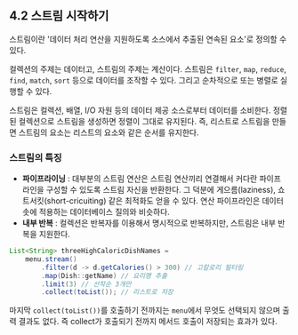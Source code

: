## 4.2 스트림 시작하기
스트림이란 '데이터 처리 연산을 지원하도록 소스에서 추출된 연속된 요소'로 정의할 수 있다.

컬렉션의 주제는 데이터고, 스트림의 주제는 계산이다. 스트림은 `filter`, `map`, `reduce`, `find`, `match`, `sort` 등으로 데이터를 조작할 수 있다. 그리고 순차적으로 또는 병렬로 실행할 수 있다.

스트림은 컬렉션, 배열, I/O 자원 등의 데이터 제공 소스로부터 데이터를 소비한다. 정렬된 컬렉션으로 스트림을 생성하면 정렬이 그대로 유지된다. 즉, 리스트로 스트림을 만들면 스트림의 요소는 리스트의 요소와 같은 순서를 유지한다.

### 스트림의 특징
- **파이프라이닝** : 대부분의 스트림 연산은 스트림 연산끼리 연결해서 커다란 파이프 라인을 구성할 수 있도록 스트림 자신을 반환한다. 그 덕분에 게으름(laziness), 쇼트서킷(short-cricuiting) 같은 최적화도 얻을 수 있다. 연산 파이프라인은 데이터 솟에 적용하는 데이터베이스 질의와 비슷하다.
- **내부 반복** : 컬렉션은 반복자를 이용해서 명시적으로 반복하지만, 스트림은 내부 반복을 지원한다.
```Java
List<String> threeHighCaloricDishNames = 
    menu.stream()
        .filter(d -> d.getCalories() > 300) // 고칼로리 필터링
        .map(Dish::getName) // 요리명 추출
        .limit(3) // 선착순 3개만
        .collect(toList()); // 리스트로 저장
```
마지막 `collect(toList())`를 호출하기 전까지는 `menu`에서 무엇도 선택되지 않으며 출력 결과도 없다. 즉 collect가 호출되기 전까지 메서드 호출이 저장되는 효과가 있다. 
